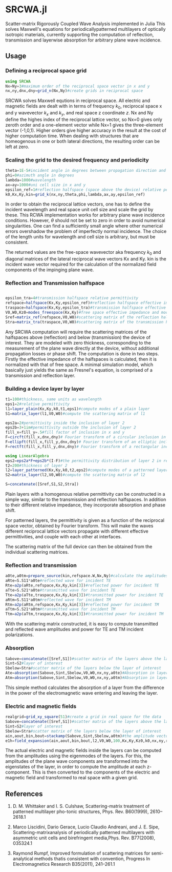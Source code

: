 # SRCWA.jl
Scatter-matrix Rigorously Coupled Wave Analysis implemented in Julia
This solves Maxwell's equations for periodicallypatterned multilayers of optically isotropic materials, currently supporting the computation of reflection, transmission and layerwise absorption for arbitrary plane wave incidence. 

## Usage

### Defining a reciprocal space grid
```julia
using SRCWA
Nx=Ny=3#maximum order of the reciprocal space vector in x and y
nx,ny,dnx,dny=grid_n(Nx,Ny)#create grids in reciprocal space
```
SRCWA solves Maxwell equtions in reciprocal space. All electric and magnetic fields are dealt with in terms of frequency $k_0$, reciprocal space x and y wavevector $k_x$ and $k_y$, and real space z coordinate $z$. Nx and Ny define the highes index of the reciprocal lattice vector, so Nx=0 gives only zeroth order and a one-element vector while Nx=1 gives the three-element vector (-1,0,1). Higher orders give higher accuracy in the result at the cost of higher computation time. When dealing with structures that are homeogenous in one or both lateral directions, the resulting order can be left at zero. 

### Scaling the grid to the desired frequency and periodicity
```julia
theta=1E-5#incident angle in degrees between propagation direction and surface normal
phi=0#azimuth angle in degrees
lambda=1000#wavelength
ax=ay=1000#uni cell size in x and y
epsilon_ref=1#reflection halfspace (space above the device) relative permittivity
k0,Kx,Ky,kin=grid_k(nx,ny,theta,phi,lambda,ax,ay,epsilon_ref)
```
In order to obtain the reciprocal lattice vectors, one has to define the incident wavelength and real space unit cell size and scale the grid by these. This RCWA implementation works for arbitrary plane wave incidence conditions. However, $\theta$ should not be set to zero in order to avoid numerical singularities. One can find a sufficiently small angle where other numerical errors overshadow the problem of imperfectly normal incidence. The choice of the length units for wavelength and cell size is arbitrary, but must be consistent.

The returned values are the free-space wavevector aka frequency $k_0$ and diagonal matrices of the lateral reciprocal wave vectors Kx and Ky. kin is the incident wave vector required for the calculation of the normalized field components of the impinging plane wave. 

### Reflection and Transmission halfspace
```julia

epsilon_tra=4#transmission halfspace relative permittivity
refspace=halfspace(Kx,Ky,epsilon_ref)#reflection halfspace effective impedance and modes
traspace=halfspace(Kx,Ky,epsilon_tra)#transmission halfspace effective impedance and modes
V0,W0,Kz0=modes_freespace(Kx,Ky)#free space effective impedance and modes for normalization
Sref=matrix_ref(refspace,V0,W0)#scattering matrix of the reflection halfspace
Stra=matrix_tra(traspace,V0,W0)#scattering matrix of the transmission halfspace
```
Any SRCWA computation will require the scattering matrices of the halfspaces above (reflection) and below (transmission) the device of interest. They are modeled with zero thickness, corresponding to the measurement of the plane wave directly at the device, without additional propagation losses or phase shift. The computation is done in two steps. Firstly the effective impedance of the halfspaces is calculated, then it is normalized with that of free space. A minimal simulation model, which basically just yields the same as Fresnel's equation, is comprised of a transmission and reflection layer.

### Building a device layer by layer
```julia
t1=100#thickness, same units as wavelength
eps1=2#relative permittivity
l1=layer_plain(Kx,Ky,k0,t1,eps1)#compute modes of a plain layer
S1=matrix_layer(l1,V0,W0)#compute the scattering matrix of l1

eps2a=2#permittivity inside the inclusion of layer 2
eps2b=3+1im#permittivity outside the inclusion of layer 2
fill_x=fill_y=.5#fill factor of inclusion in x and y
F=circft(fill_x,dnx,dny)# Fourier transform of a circular inclusion in real space into reciprocal space
F=ellipft(fill_x,fill_y,dnx,dny)# Fourier transform of an elliptic inclusion in real space into reciprocal space
F=rectft(fill_x,fill_y,dnx,dny)# Fourier transform of a rectangular inclusion in real space into reciprocal space

using LinearAlgebra
eps2=eps2a*F+eps2b*(I-F)#the permittivity distribution of layer 2 in reciprocal space
t2=200#thickness of layer 2
l2=layer_patterned(Kx,Ky,k0,t2,eps2)#compute modes of a patterned layer
S2=matrix_layer(l2,V0,W0)#compute the scattering matrix of l2

S=concatenate([Sref,S1,S2,Stra])
```
Plain layers with a homogenous relative permittivity can be constructed in a simple way, similar to the transmission and reflection halfspaces. In addition to their different relative impedance, they incorporate absorption and phase shift. 

For patterned layers, the permittivity is given as a function of the reciprocal space vector, obtained by Fourier transform. This will make the waves different reciprocal lattice vectors propagate with different effective permittivities, and couple with each other at interfaces. 

The scattering matrix of the full device can then be obtained from the individual scattering matrices.

### Reflection and transmission

```julia
a0te,a0tm=prepare_source(kin,refspace.W,Nx,Ny)#calculate the amplitudes of the impinging plane wave for te or tm polarization
aRte=S.S11*a0te#reflected wave for incident TE
Rte=a2p(aRte,refspace,Kx,Ky,kin[3])#reflected power for incident TE
aTte=S.S21*a0te#transmitted wave for incident TE
Tte=a2p(aTte,traspace,Kx,Ky,kin[3])#transmitted power for incident TE
aRtm=S.S11*a0tm#reflected wave for incident TM
Rtm=a2p(aRtm,refspace,Kx,Ky,kin[3])#reflected power for incident TM
aTtm=S.S21*a0tm#transmitted wave for incident TM
Ttm=a2p(aTtm,traspace,Kx,Ky,kin[3])#transmitted power for incident TM
```
With the scattering matrix constructed, it is easy to compute transmitted and reflected wave amplitudes and power for TE and TM incident polarizations.

### Absorption

```julia
Sabove=concatenate([Sref,S1])#scatter matrix of the layers above the layer of interest
Sint=S2#layer of interest
Sbelow=Stra#scatter matrix of the layers below the layer of interest
Ate=absorption(Sabove,Sint,Sbelow,V0,W0,nx,ny,a0te)#Absorption in layer 2 for TE incidence
Atm=absorption(Sabove,Sint,Sbelow,V0,W0,nx,ny,a0tm)#Absorption in layer 2 for TM incidence
```
This simple method calculates the absorption of a layer from the difference in the power of the electromagnetic wave entering and leaving the layer.

### Electric and magnetic fields

```julia
realgrid=grid_xy_square(51)#create a grid in real space for the data
Sabove=concatenate([Sref,S1])#scatter matrix of the layers above the layer of interest
Sint=S2#layer of interest
Sbelow=Stra#scatter matrix of the layers below the layer of interest
ain,aout,bin,bout=stackamp(Sabove,Sint,Sbelow,a0tm)#the amplitude vectors going into and out of the layer for tm incidence
e1h=field_expansion(ain,aout,bin,bout,l2,V0,W0,100,Kx,Ky,Kz0,k0,nx,ny,realgrid)#calculate the fields in real space
```
The actual electric and magnetic fields inside the layers can be computed from the amplitudes using the eigenmodes of the layers. For this, the amplitudes of the plane wave components are transformed into the eigenstates of the layer, in order to compute the amplitude at each z-component. This is then converted to the components of the electric and magnetic field and transformed to real space with a given grid. 

## References

1. D. M. Whittaker and I. S. Culshaw, Scattering-matrix treatment of patterned multilayer pho-tonic structures, Phys. Rev. B60(1999), 2610–2618.1

2. Marco Liscidini, Dario Gerace, Lucio Claudio Andreani, and J. E. Sipe, Scattering-matrixanalysis of periodically patterned multilayers with asymmetric unit cells and birefringent media,Phys. Rev. B77(2008), 035324.1

3. Raymond Rumpf, Improved formulation of scattering matrices for semi-analytical methods thatis consistent with convention, Progress In Electromagnetics Research B35(2011), 241–261.1
